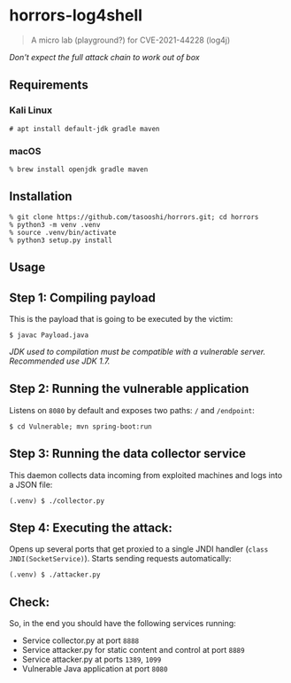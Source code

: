 # horrors-log4shell

> A micro lab (playground?) for CVE-2021-44228 (log4j)

*Don't expect the full attack chain to work out of box*

## Requirements

### Kali Linux

    # apt install default-jdk gradle maven

### macOS

    % brew install openjdk gradle maven

## Installation

    % git clone https://github.com/tasooshi/horrors.git; cd horrors
    % python3 -m venv .venv
    % source .venv/bin/activate
    % python3 setup.py install

## Usage

## Step 1: Compiling payload

This is the payload that is going to be executed by the victim:

    $ javac Payload.java

*JDK used to compilation must be compatible with a vulnerable server. Recommended use JDK 1.7.*

## Step 2: Running the vulnerable application

Listens on `8080` by default and exposes two paths: `/` and `/endpoint`:

    $ cd Vulnerable; mvn spring-boot:run

## Step 3: Running the data collector service

This daemon collects data incoming from exploited machines and logs into a JSON file:

    (.venv) $ ./collector.py

## Step 4: Executing the attack:

Opens up several ports that get proxied to a single JNDI handler (`class JNDI(SocketService)`). Starts sending requests automatically:

    (.venv) $ ./attacker.py

## Check:

So, in the end you should have the following services running:

* Service collector.py at port `8888`
* Service attacker.py for static content and control at port `8889`
* Service attacker.py at ports `1389`, `1099`
* Vulnerable Java application at port `8080`
